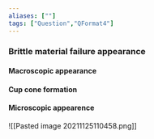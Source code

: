 ```yaml
---
aliases: [""]
tags: ["Question","QFormat4"]
---
```

### Brittle material failure appearance
#### Macroscopic appearance


#### Cup cone formation


#### Microscopic appearence
![[Pasted image 20211125110458.png]]